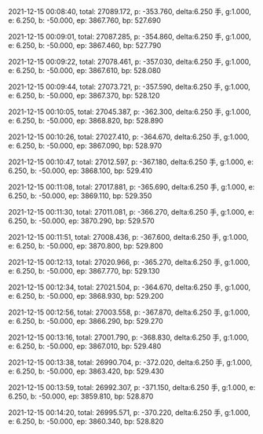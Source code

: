 2021-12-15 00:08:40, total: 27089.172, p: -353.760, delta:6.250 手, g:1.000, e: 6.250, b: -50.000, ep: 3867.760, bp: 527.690

2021-12-15 00:09:01, total: 27087.285, p: -354.860, delta:6.250 手, g:1.000, e: 6.250, b: -50.000, ep: 3867.460, bp: 527.790

2021-12-15 00:09:22, total: 27078.461, p: -357.030, delta:6.250 手, g:1.000, e: 6.250, b: -50.000, ep: 3867.610, bp: 528.080

2021-12-15 00:09:44, total: 27073.721, p: -357.590, delta:6.250 手, g:1.000, e: 6.250, b: -50.000, ep: 3867.370, bp: 528.120

2021-12-15 00:10:05, total: 27045.387, p: -362.300, delta:6.250 手, g:1.000, e: 6.250, b: -50.000, ep: 3868.820, bp: 528.890

2021-12-15 00:10:26, total: 27027.410, p: -364.670, delta:6.250 手, g:1.000, e: 6.250, b: -50.000, ep: 3867.090, bp: 528.970

2021-12-15 00:10:47, total: 27012.597, p: -367.180, delta:6.250 手, g:1.000, e: 6.250, b: -50.000, ep: 3868.100, bp: 529.410

2021-12-15 00:11:08, total: 27017.881, p: -365.690, delta:6.250 手, g:1.000, e: 6.250, b: -50.000, ep: 3869.110, bp: 529.350

2021-12-15 00:11:30, total: 27011.081, p: -366.270, delta:6.250 手, g:1.000, e: 6.250, b: -50.000, ep: 3870.290, bp: 529.570

2021-12-15 00:11:51, total: 27008.436, p: -367.600, delta:6.250 手, g:1.000, e: 6.250, b: -50.000, ep: 3870.800, bp: 529.800

2021-12-15 00:12:13, total: 27020.966, p: -365.270, delta:6.250 手, g:1.000, e: 6.250, b: -50.000, ep: 3867.770, bp: 529.130

2021-12-15 00:12:34, total: 27021.504, p: -364.670, delta:6.250 手, g:1.000, e: 6.250, b: -50.000, ep: 3868.930, bp: 529.200

2021-12-15 00:12:56, total: 27003.558, p: -367.870, delta:6.250 手, g:1.000, e: 6.250, b: -50.000, ep: 3866.290, bp: 529.270

2021-12-15 00:13:16, total: 27001.790, p: -368.830, delta:6.250 手, g:1.000, e: 6.250, b: -50.000, ep: 3867.010, bp: 529.480

2021-12-15 00:13:38, total: 26990.704, p: -372.020, delta:6.250 手, g:1.000, e: 6.250, b: -50.000, ep: 3863.420, bp: 529.430

2021-12-15 00:13:59, total: 26992.307, p: -371.150, delta:6.250 手, g:1.000, e: 6.250, b: -50.000, ep: 3859.810, bp: 528.870

2021-12-15 00:14:20, total: 26995.571, p: -370.220, delta:6.250 手, g:1.000, e: 6.250, b: -50.000, ep: 3860.340, bp: 528.820